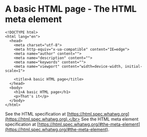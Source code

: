 # A basic HTML page - The HTML meta element

```
<!DOCTYPE html>
<html lang="en">
  <head>
    <meta charset="utf-8">
    <meta http-equiv="x-ua-compatible" content="IE=edge">
    <meta name="author" content="">
    <meta name="description" content="">
    <meta name="keywords" content="">
    <meta name="viewport" content="width=device-width, initial-scale=1">

    <title>A basic HTML page</title>
  </head>
  <body>
    <h1>A basic HTML page</h1>
    <p>That's it</p>
  </body>
</html>
```

See the HTML specification at [https://html.spec.whatwg.org](https://html.spec.whatwg.org).</br>
See the HTML meta element specification at [https://html.spec.whatwg.org/#the-meta-element](https://html.spec.whatwg.org/#the-meta-element).
